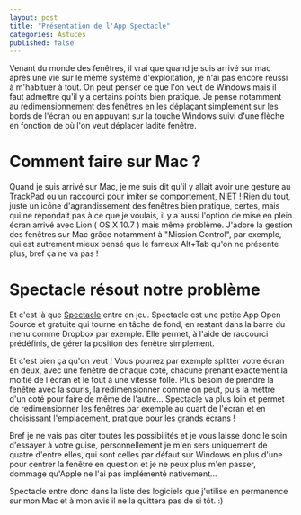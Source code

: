 ```yaml
---
layout: post
title: "Présentation de l'App Spectacle"
categories: Astuces
published: false
---
```

Venant du monde des fenêtres, il vrai que quand je suis arrivé sur mac après une vie sur le même système d'exploitation, je n'ai pas encore réussi à m'habituer à tout. On peut penser ce que l'on veut de Windows mais il faut admettre qu'il y a certains points bien pratique. Je pense notamment au redimensionnement des fenêtres en les déplaçant simplement sur les bords de l'écran ou en appuyant sur la touche Windows suivi d'une flèche en fonction de où l'on veut déplacer ladite fenêtre.

# Comment faire sur Mac ?

Quand je suis arrivé sur Mac, je me suis dit qu'il y allait avoir une gesture au TrackPad ou un raccourci pour imiter se comportement, NIET ! Rien du tout, juste un icône d'agrandissement des fenêtres bien pratique, certes, mais qui ne répondait pas à ce que je voulais, il y a aussi l'option de mise en plein écran arrivé avec Lion ( OS X 10.7 ) mais même problème. J'adore la gestion des fenêtres sur Mac grâce notamment à "Mission Control", par exemple, qui est autrement mieux pensé que le fameux Alt+Tab qu'on ne présente plus, bref ça ne va pas !

# Spectacle résout notre problème

Et c'est là que [Spectacle](https://spectacleapp.com/) entre en jeu. Spectacle est une petite App Open Source et gratuite qui tourne en tâche de fond, en restant dans la barre du menu comme Dropbox par exemple. Elle permet, à l'aide de raccourci prédéfinis, de gérer la position des fenêtre simplement.

Et c'est bien ça qu'on veut ! Vous pourrez par exemple splitter votre écran en deux, avec une fenêtre de chaque coté, chacune prenant exactement la moitié de l'écran et le tout à une vitesse folle. Plus besoin de prendre la fenêtre avec la souris, la redimensionner comme on peut, puis la mettre d'un coté pour faire de même de l'autre... Spectacle va plus loin et permet de redimensionner les fenêtres par exemple au quart de l'écran et en choisissant l'emplacement, pratique pour les grands écrans !

Bref je ne vais pas citer toutes les possibilités et je vous laisse donc le soin d'essayer à votre guise, personnellement je m'en sers uniquement de quatre d'entre elles, qui sont celles par défaut sur Windows en plus d'une pour centrer la fenêtre en question et je ne peux plus m'en passer, dommage qu'Apple ne l'ai pas implémenté nativement...

Spectacle entre donc dans la liste des logiciels que j'utilise en permanence sur mon Mac et à mon avis il ne la quittera pas de si tôt. :)
